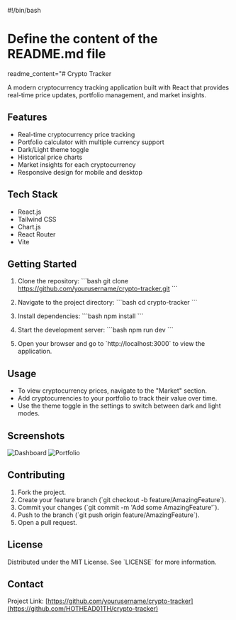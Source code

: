 #!/bin/bash

# Define the content of the README.md file
readme_content="# Crypto Tracker

A modern cryptocurrency tracking application built with React that provides real-time price updates, portfolio management, and market insights.

## Features

- Real-time cryptocurrency price tracking
- Portfolio calculator with multiple currency support
- Dark/Light theme toggle
- Historical price charts
- Market insights for each cryptocurrency
- Responsive design for mobile and desktop

## Tech Stack

- React.js
- Tailwind CSS
- Chart.js
- React Router
- Vite

## Getting Started

1. Clone the repository:
   \`\`\`bash
   git clone https://github.com/yourusername/crypto-tracker.git
   \`\`\`

2. Navigate to the project directory:
   \`\`\`bash
   cd crypto-tracker
   \`\`\`

3. Install dependencies:
   \`\`\`bash
   npm install
   \`\`\`

4. Start the development server:
   \`\`\`bash
   npm run dev
   \`\`\`

5. Open your browser and go to \`http://localhost:3000\` to view the application.

## Usage

- To view cryptocurrency prices, navigate to the \"Market\" section.
- Add cryptocurrencies to your portfolio to track their value over time.
- Use the theme toggle in the settings to switch between dark and light modes.

## Screenshots

![Dashboard](./screenshots/dashboard.png)
![Portfolio](./screenshots/portfolio.png)

## Contributing

1. Fork the project.
2. Create your feature branch (\`git checkout -b feature/AmazingFeature\`).
3. Commit your changes (\`git commit -m 'Add some AmazingFeature'\`).
4. Push to the branch (\`git push origin feature/AmazingFeature\`).
5. Open a pull request.

## License

Distributed under the MIT License. See \`LICENSE\` for more information.

## Contact

Project Link: [https://github.com/yourusername/crypto-tracker](https://github.com/HOTHEAD01TH/crypto-tracker)

